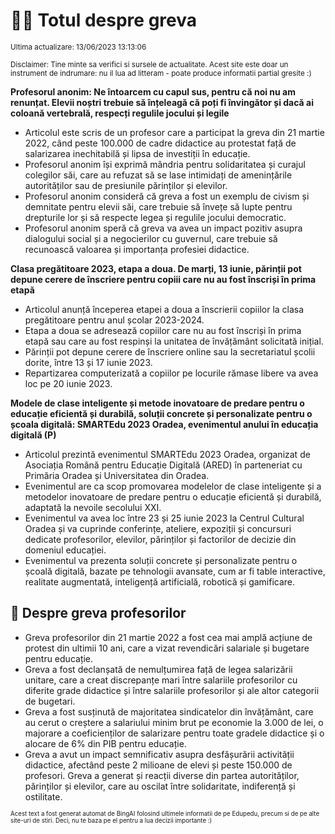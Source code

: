# 👩‍🏫 Totul despre greva
<sub>Ultima actualizare: 13/06/2023 13:13:06</sub>

<sub>Disclaimer: Tine minte sa verifici si sursele de actualitate. Acest site este doar un instrument de indrumare: nu il lua ad litteram - poate produce informatii partial gresite :)</sub>

**Profesorul anonim: Ne întoarcem cu capul sus, pentru că noi nu am renunțat. Elevii noștri trebuie să înțeleagă că poți fi învingător și dacă ai coloană vertebrală, respecți regulile jocului și legile**
- Articolul este scris de un profesor care a participat la greva din 21 martie 2022, când peste 100.000 de cadre didactice au protestat față de salarizarea inechitabilă și lipsa de investiții în educație.
- Profesorul anonim își exprimă mândria pentru solidaritatea și curajul colegilor săi, care au refuzat să se lase intimidați de amenințările autorităților sau de presiunile părinților și elevilor.
- Profesorul anonim consideră că greva a fost un exemplu de civism și demnitate pentru elevii săi, care trebuie să învețe să lupte pentru drepturile lor și să respecte legea și regulile jocului democratic.
- Profesorul anonim speră că greva va avea un impact pozitiv asupra dialogului social și a negocierilor cu guvernul, care trebuie să recunoască valoarea și importanța profesiei didactice.

**Clasa pregătitoare 2023, etapa a doua. De marți, 13 iunie, părinții pot depune cerere de înscriere pentru copiii care nu au fost înscriși în prima etapă**
- Articolul anunță începerea etapei a doua a înscrierii copiilor la clasa pregătitoare pentru anul școlar 2023-2024.
- Etapa a doua se adresează copiilor care nu au fost înscriși în prima etapă sau care au fost respinși la unitatea de învățământ solicitată inițial.
- Părinții pot depune cerere de înscriere online sau la secretariatul școlii dorite, între 13 și 17 iunie 2023.
- Repartizarea computerizată a copiilor pe locurile rămase libere va avea loc pe 20 iunie 2023.

**Modele de clase inteligente și metode inovatoare de predare pentru o educație eficientă și durabilă, soluții concrete și personalizate pentru o școala digitală: SMARTEdu 2023 Oradea, evenimentul anului în educația digitală (P)**
- Articolul prezintă evenimentul SMARTEdu 2023 Oradea, organizat de Asociația Română pentru Educație Digitală (ARED) în parteneriat cu Primăria Oradea și Universitatea din Oradea.
- Evenimentul are ca scop promovarea modelelor de clase inteligente și a metodelor inovatoare de predare pentru o educație eficientă și durabilă, adaptată la nevoile secolului XXI.
- Evenimentul va avea loc între 23 și 25 iunie 2023 la Centrul Cultural Oradea și va cuprinde conferințe, ateliere, expoziții și concursuri dedicate profesorilor, elevilor, părinților și factorilor de decizie din domeniul educației.
- Evenimentul va prezenta soluții concrete și personalizate pentru o școală digitală, bazate pe tehnologii avansate, cum ar fi table interactive, realitate augmentată, inteligență artificială, robotică și gamificare.

## 🏫 Despre greva profesorilor
- Greva profesorilor din 21 martie 2022 a fost cea mai amplă acțiune de protest din ultimii 10 ani, care a vizat revendicări salariale și bugetare pentru educație.
- Greva a fost declanșată de nemulțumirea față de legea salarizării unitare, care a creat discrepanțe mari între salariile profesorilor cu diferite grade didactice și între salariile profesorilor și ale altor categorii de bugetari.
- Greva a fost susținută de majoritatea sindicatelor din învățământ, care au cerut o creștere a salariului minim brut pe economie la 3.000 de lei, o majorare a coeficienților de salarizare pentru toate gradele didactice și o alocare de 6% din PIB pentru educație.
- Greva a avut un impact semnificativ asupra desfășurării activității didactice, afectând peste 2 milioane de elevi și peste 150.000 de profesori. Greva a generat și reacții diverse din partea autorităților, părinților și elevilor, care au oscilat între solidaritate, indiferență și ostilitate.


<sub><sub>Acest text a fost generat automat de BingAI folosind ultimele informatii de pe Edupedu, precum si de pe alte site-uri de stiri. Deci, nu te baza pe el pentru a lua decizii importante :)</sub></sub>
